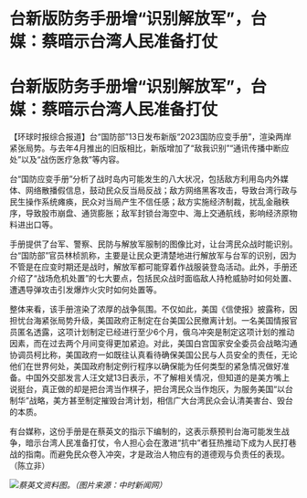 # 台新版防务手册增“识别解放军”，台媒：蔡暗示台湾人民准备打仗

# 台新版防务手册增“识别解放军”，台媒：蔡暗示台湾人民准备打仗

【环球时报综合报道】台“国防部”13日发布新版“2023国防应变手册”，渲染两岸紧张局势。与去年4月推出的旧版相比，新版增加了“敌我识别”“通讯传播中断应处”以及“战伤医疗急救”等内容。

台“国防应变手册”分析了战时岛内可能发生的八大状况，包括敌方利用岛内外媒体、网络散播假信息，鼓动民众反当局反战；敌方网络黑客攻击，导致台湾行政与民生操作系统瘫痪，民众对当局产生不信任感；敌方实施经济制裁，扰乱金融秩序，导致股市崩盘、通货膨胀；敌军封锁台海空中、海上交通航线，影响经济原物料进出口等。

手册提供了台军、警察、民防与解放军服制的图像比对，让台湾民众战时能识别。台“国防部”官员林桢凯称，主要是让民众更清楚地进行解放军与台军的识别，因为不管是在应变时期还是战时，解放军都可能穿着作战服装登岛活动。此外，手册还介绍了“战场危机处置”的七大要点，包括民众战时面临敌人持枪威胁时如何处置、遭遇导弹攻击引发爆炸火灾时如何处置等。

整体来看，该手册渲染了浓厚的战争氛围。不仅如此，美国《信使报》披露称，因担忧台海紧张局势升级，美国政府正制定在台美国公民撤离计划。一名美国情报官员匿名透露，这项计划制定已经进行至少6个月，俄乌冲突是制定这项计划的推动因素，而在过去两个月间变得更加紧迫。对此，美国白宫国家安全委员会战略沟通协调员柯比称，美国政府一如既往认真看待确保美国公民与人员安全的责任，无论他们在世界何处，美国政府制定例行程序以确保能为任何类型的紧急情况做好准备。中国外交部发言人汪文斌13日表示，不了解相关情况，但知道的是美方嘴上说挺台，真正做的却是把台湾当作棋子，把台湾民众当作炮灰，为服务美国“以台制华”战略，美方甚至制定摧毁台湾计划，相信广大台湾民众会认清美害台、毁台的本质。

有台媒称，这份手册是在蔡英文的指示下编制的，这表示蔡预判台海可能发生战争，暗示台湾人民准备打仗，令人担心会在激进“抗中”者狂热推动下成为人民打巷战的指南。而避免民众卷入冲突，才是政治人物应有的道德观与负责任的表现。（陈立非）

![](https://inews.gtimg.com/om_bt/OYkvLSMWD7167gHA0k5yUtYn491wPdgA5AgBjswgKK9sMAA/1000)_蔡英文资料图。（图片来源：中时新闻网）_

